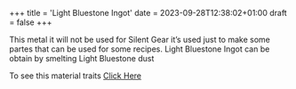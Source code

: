 +++
title = 'Light Bluestone Ingot'
date = 2023-09-28T12:38:02+01:00
draft = false
+++

This metal it will not be used for Silent Gear it’s used just to make some partes that can be used for some recipes. Light Bluestone Ingot can be obtain by smelting Light Bluestone dust

To see this material traits [Click Here](../../mods/silent-gear/stats.md)